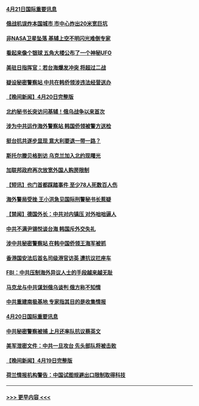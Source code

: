 #### [4月21日国际重要讯息](../pages/prog202/a103695927.md?t=04212143) 
#### [俄战机误炸本国城市 市中心炸出20米宽巨坑](../pages/prog202/a103695881.md?t=04212143) 
#### [非NASA卫星坠落 基辅上空不明闪光难倒专家](../pages/prog202/a103695877.md?t=04212143) 
#### [看起来像个银球 五角大楼公布了一个神秘UFO](../pages/prog202/a103695873.md?t=04212143) 
#### [美驻日指挥官：若台海爆发冲突 将超过二战](../pages/prog202/a103695839.md?t=04212143) 
#### [疑设秘密警察站 中共在韩侨领涉违法经营送办](../pages/prog202/a103695712.md?t=04212143) 
#### [【晚间新闻】4月20日完整版](../pages/prog202/a103695709.md?t=04212143) 
#### [北约秘书长突访问基辅！俄乌战争以来首次](../pages/prog202/a103695718.md?t=04212143) 
#### [涉为中共运作海外警察站 韩国侨领被警方送检](../pages/prog202/a103695618.md?t=04212143) 
#### [挺台抗共逐步显现 意大利要退一带一路？](../pages/prog202/a103695625.md?t=04212143) 
#### [斯托尔滕贝格到访 乌克兰加入北约现曙光](../pages/prog202/a103695613.md?t=04212143) 
#### [加联邦政府再次放宽外国人购房限制](../pages/prog202/a103695542.md?t=04212143) 
#### [【短讯】也门首都踩踏事件 至少78人死数百人伤](../pages/prog202/a103695433.md?t=04212143) 
#### [海外警局受挫 王小洪急见国际刑警秘书长惹疑](../pages/prog202/a103695472.md?t=04212143) 
#### [【禁闻】德国外长：中共对内镇压 对外咄咄逼人](../pages/prog202/a103695391.md?t=04212143) 
#### [中共不满尹锡悦谈台海 韩国斥外交失礼](../pages/prog202/a103695437.md?t=04212143) 
#### [涉中共秘密警察站 在韩中国侨领王海军被抓](../pages/prog202/a103695286.md?t=04212143) 
#### [香港国安法后首名司级港官访英 遭抗议拦座车](../pages/prog202/a103695186.md?t=04212143) 
#### [FBI：中共压制海外异议人士的手段越来越无耻](../pages/prog202/a103695190.md?t=04212143) 
#### [马克龙与中共谋划俄乌谈判 俄方称不知情](../pages/prog202/a103695177.md?t=04212143) 
#### [中共重建南极基地 专家指其目的是收集情报](../pages/prog202/a103695182.md?t=04212143) 
#### [4月20日国际重要讯息](../pages/prog202/a103695173.md?t=04212143) 
#### [中共秘密警察被捕 上月还率队抗议蔡英文](../pages/prog202/a103695117.md?t=04212143) 
#### [美军泄密文件：中共一旦攻台 先头部队将被击败](../pages/prog202/a103695114.md?t=04212143) 
#### [【晚间新闻】4月19日完整版](../pages/prog202/a103694922.md?t=04212143) 
#### [荷兰情报机构警告：中国试图规避出口限制取得科技](../pages/prog202/a103695030.md?t=04212143) 

----
#### [ >>> 更早内容 <<< ](../indexes/prog202-earlier.md)
